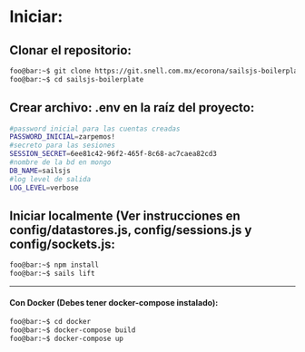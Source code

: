 # Iniciar:

## Clonar el repositorio:
```bash
foo@bar:~$ git clone https://git.snell.com.mx/ecorona/sailsjs-boilerplate.git
foo@bar:~$ cd sailsjs-boilerplate
```

## Crear archivo: .env en la raíz del proyecto:
```bash
#password inicial para las cuentas creadas
PASSWORD_INICIAL=zarpemos!
#secreto para las sesiones
SESSION_SECRET=6ee81c42-96f2-465f-8c68-ac7caea82cd3
#nombre de la bd en mongo
DB_NAME=sailsjs
#log level de salida
LOG_LEVEL=verbose

```

## Iniciar localmente (Ver instrucciones en config/datastores.js, config/sessions.js y config/sockets.js:
```bash
foo@bar:~$ npm install
foo@bar:~$ sails lift
```

---
#### Con Docker (Debes tener docker-compose instalado):
```bash
foo@bar:~$ cd docker
foo@bar:~$ docker-compose build
foo@bar:~$ docker-compose up
```
